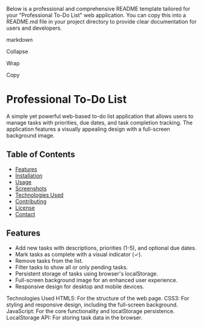 Below is a professional and comprehensive README template tailored for your "Professional To-Do List" web application. You can copy this into a README.md file in your project directory to provide clear documentation for users and developers.

markdown

Collapse

Wrap

Copy
# Professional To-Do List

A simple yet powerful web-based to-do list application that allows users to manage tasks with priorities, due dates, and task completion tracking. The application features a visually appealing design with a full-screen background image.

## Table of Contents
- [Features](#features)
- [Installation](#installation)
- [Usage](#usage)
- [Screenshots](#screenshots)
- [Technologies Used](#technologies-used)
- [Contributing](#contributing)
- [License](#license)
- [Contact](#contact)

## Features
- Add new tasks with descriptions, priorities (1-5), and optional due dates.
- Mark tasks as complete with a visual indicator (✓).
- Remove tasks from the list.
- Filter tasks to show all or only pending tasks.
- Persistent storage of tasks using browser's localStorage.
- Full-screen background image for an enhanced user experience.
- Responsive design for desktop and mobile devices.


Technologies Used
HTML5: For the structure of the web page.
CSS3: For styling and responsive design, including the full-screen background.
JavaScript: For the core functionality and localStorage persistence.
LocalStorage API: For storing task data in the browser.
